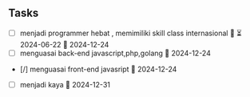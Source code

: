 ## Tasks
- [ ] menjadi programmer hebat , memimiliki skill class internasional 🔺 ⏳ 2024-06-22 📅 2024-12-24
- [ ] menguasai back-end javascript,php,golang 📅 2024-12-24
- [/] menguasai front-end javasript 📅 2024-12-24
- [ ] menjadi kaya 📅 2024-12-31